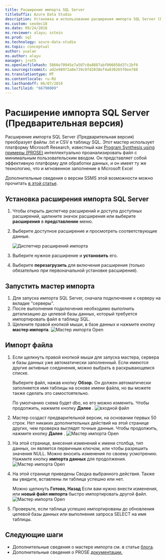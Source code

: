 ```yaml
---
title: Расширение импорта SQL Server
titleSuffix: Azure Data Studio
description: Установка и использование расширения импорта SQL Server (Предварительная версия) для Azure Data Studio
ms.custom: seodec18
ms.date: 09/24/2018
ms.reviewer: alayu; sstein
ms.prod: sql
ms.technology: azure-data-studio
ms.topic: conceptual
author: yualan
ms.author: alayu
manager: jroth
ms.openlocfilehash: 5866e70945e7a507c0a8887abf006858d37c2bf0
ms.sourcegitcommit: ad2e98972a0e739c0fd2038ef4a030265f0ee788
ms.translationtype: MT
ms.contentlocale: ru-RU
ms.lasthandoff: 06/07/2019
ms.locfileid: "66798009"
---
```

# <a name="sql-server-import-extension-preview"></a>Расширение импорта SQL Server (Предварительная версия)

Расширение импорта SQL Server (Предварительная версия) преобразует файлы .txt и CSV в таблицу SQL. Этот мастер использует платформу Microsoft Research, известный как [Program Synthesis using примеры (PROSE)](https://microsoft.github.io/prose/) интеллектуально проанализировать файл с минимальным пользовательским вводом. Он представляет собой эффективную платформу для обработки данных, и он имеет ту же технологию, что и мгновенное заполнение в Microsoft Excel

Дополнительные сведения о версии SSMS этой возможности можно прочитать [в этой статье](https://docs.microsoft.com/sql/relational-databases/import-export/import-flat-file-wizard).


## <a name="install-the-sql-server-import-extension"></a>Установка расширения импорта SQL Server

1. Чтобы открыть диспетчер расширений и доступа доступных расширений, щелкните значок расширения или выберите **расширения** в **представление** меню.
2. Выберите доступное расширение и просмотреть соответствующие данные.

   ![Диспетчер расширений импорта](media/sql-server-import-extension/import-wizard-install.png)

1. Выберите нужное расширение и **установить** его.
2. Выберите **перезагрузить** для включения расширения (только обязательно при первоначальной установке расширения).

## <a name="start-import-wizard"></a>Запустить мастер импорта

1. Для запуска импорта SQL Server, сначала подключение к серверу на вкладке "серверы".
2. После выполнения подключения необходимо выполнить детализацию до целевой базы данных, который требуется импортировать файл в таблицу SQL.
3. Щелкните правой кнопкой мыши, в базе данных и нажмите кнопку **мастер импорта**.
    ![Мастер импорта Open](media/sql-server-import-extension/open-import-wizard.png)

## <a name="importing-a-file"></a>Импорт файла
1. Если щелкнуть правой кнопкой мыши для запуска мастера, сервера и базы данных уже автоматически заполненный. Если имеются другие активные соединения, можно выбрать в раскрывающемся списке. 
    
    Выберите файл, нажав кнопку **Обзор.** Он должен автоматически заполняется имя таблицы на основе имени файла, но вы можете также сделать это самостоятельно.

    По умолчанию схема будет dbo, но его можно изменить. Чтобы продолжить, нажмите кнопку **Далее** .
    ![входной файл](media/sql-server-import-extension/import-wizard-input-file.png)
1. Мастер создаст предварительной версии, на основании первых 50 строк. Нет никаких дополнительных действий на этой странице других, чем проверка выглядят точные данные. Чтобы продолжить, нажмите кнопку **Далее** .
    ![Мастер импорта Open](media/sql-server-import-extension/import-wizard-preview-data.png)
2. На этой странице, внесения изменений к имени столбца, тип данных, он является первичным ключом, или чтобы разрешить значения NULL. Можно вносить изменения по своему усмотрению. Нажмите кнопку **импорта данных** для продолжения.
    ![Мастер импорта Open](media/sql-server-import-extension/import-wizard-modify-columns.png)
3. На этой странице приведены Сводка выбранного действия. Также вы увидите, вставлены ли таблица успешно или нет. 

    Можно щелкнуть **Готово, Назад** Если вам нужно внести изменения, или **новый файл импорта** быстро импортировать другой файл.
    ![Мастер импорта Open](media/sql-server-import-extension/import-wizard-summary.png)
1. Проверьте, если таблица успешно импортированы до обновления целевой базы данных или выполнения запроса SELECT на имя таблицы.

## <a name="next-steps"></a>Следующие шаги
- Дополнительные сведения о мастере импорта см. в статье [блога](https://cloudblogs.microsoft.com/sqlserver/2018/08/30/the-august-release-of-sql-operations-studio-is-now-available/).
- Дополнительные сведения о PROSE [документации.](https://microsoft.github.io/prose/)
